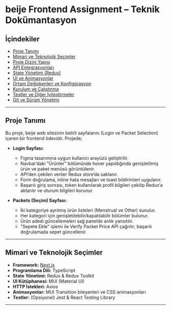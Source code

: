 # beije Frontend Assignment – Teknik Dokümantasyon

## İçindekiler
- [Proje Tanımı](#proje-tanımı)
- [Mimari ve Teknolojik Seçimler](#mimari-ve-teknolojik-seçimler)
- [Proje Dizini Yapısı](#proje-dizini-yapısı)
- [API Entegrasyonları](#api-entegrasyonları)
- [State Yönetimi (Redux)](#state-yönetimi-redux)
- [UI ve Animasyonlar](#ui-ve-animasyonlar)
- [Ortam Değişkenleri ve Konfigürasyon](#ortam-değişkenleri-ve-konfigürasyon)
- [Kurulum ve Çalıştırma](#kurulum-ve-çalıştırma)
- [Testler ve Diğer İyileştirmeler](#testler-ve-diğer-iyileştirmeler)
- [Git ve Sürüm Yönetimi](#git-ve-sürüm-yönetimi)

---

## Proje Tanımı

Bu proje, beije web sitesinin belirli sayfalarını (Login ve Packet Selection) içeren bir frontend ödevidir. Projede;

- **Login Sayfası:**  
  - Figma tasarımına uygun kullanıcı arayüzü geliştirilir.
  - Navbar’daki "Ürünler" bölümünde hover yapıldığında genişletilmiş ürün ve paket menüsü görüntülenir.
  - API’den çekilen veriler Redux store’da saklanır.
  - Form doğrulama, inline hata mesajları ve toast bildirimleri uygulanır.
  - Başarılı giriş sonrası, token kullanılarak profil bilgileri çekilip Redux’a aktarılır ve oturum bilgileri korunur.

- **Packets (Seçim) Sayfası:**  
  - İki kategoriye ayrılmış ürün listeleri (Menstrual ve Other) sunulur.
  - Her kategori için genişletilebilir/kapatılabilir bölümler bulunur.
  - Ürün adedi güncellemeleri sağ panelde anlık yansıtılır.
  - "Sepete Ekle" işlemi ile Verify Packet Price API çağrılır; başarılı doğrulamada sepet güncellenir.

---

## Mimari ve Teknolojik Seçimler

- **Framework:** [Next.js](https://nextjs.org)  
- **Programlama Dili:** TypeScript  
- **State Yönetimi:** Redux & Redux Toolkit  
- **UI Kütüphanesi:** MUI (Material UI)  
- **HTTP İstekleri:** Axios  
- **Animasyonlar:** MUI Transition bileşenleri ve CSS animasyonları  
- **Testler:** (Opsiyonel) Jest & React Testing Library

---
